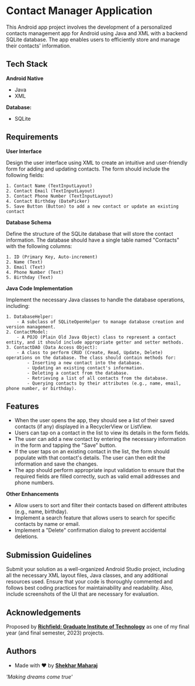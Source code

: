 
# Contact Manager Application

This Android app project involves the development of a personalized contacts management app for Android using Java and XML with a backend SQLite database. The app enables users to efficiently store and manage their contacts' information.


## Tech Stack

**Android Native**

 - Java
 - XML

**Database:**
 - SQLite


## Requirements

**User Interface**

Design the user interface using XML to create an intuitive and user-friendly form for adding and updating contacts. The form should include the following fields:

    1. Contact Name (TextInputLayout)
    2. Contact Email (TextInputLayout)
    3. Contact Phone Number (TextInputLayout)
    4. Contact Birthday (DatePicker)
    5. Save Button (Button) to add a new contact or update an existing contact

**Database Schema**

Define the structure of the SQLite database that will store the contact information. The database should have a single table named "Contacts" with the following columns:

    1. ID (Primary Key, Auto-increment)
    2. Name (Text)
    3. Email (Text)
    4. Phone Number (Text)
    5. Birthday (Text)

**Java Code Implementation**

Implement the necessary Java classes to handle the database operations, including:

    1. DatabaseHelper: 
        - A subclass of SQLiteOpenHelper to manage database creation and version management.
    2. ContactModel:
        - A POJO (Plain Old Java Object) class to represent a contact entity, and it should include appropriate getter and setter methods.
    3. ContactDAO (Data Access Object):
        - A class to perform CRUD (Create, Read, Update, Delete) operations on the database. The class should contain methods for:
            - Inserting a new contact into the database.
            - Updating an existing contact's information.
            - Deleting a contact from the database.
            - Retrieving a list of all contacts from the database.
            - Querying contacts by their attributes (e.g., name, email, phone number, or birthday).
## Features

- When the user opens the app, they should see a list of their saved contacts (if any) displayed in a RecyclerView or ListView.
- Users can tap on a contact in the list to view its details in the form fields.
- The user can add a new contact by entering the necessary information in the form and tapping the "Save" button.
- If the user taps on an existing contact in the list, the form should populate with that contact's details. The user can then edit the information and save the changes.
- The app should perform appropriate input validation to ensure that the required fields are filled correctly, such as valid email addresses and phone numbers.

**Other Enhancements**

- Allow users to sort and filter their contacts based on different attributes (e.g., name, birthday).
- Implement a search feature that allows users to search for specific contacts by name or email.
- Implement a "Delete" confirmation dialog to prevent accidental deletions.

## Submission Guidelines

Submit your solution as a well-organized Android Studio project, including all the necessary XML layout files, Java classes, and any additional resources used. Ensure that your code is thoroughly commented and follows best coding practices for maintainability and readability. Also, include screenshots of the UI that are necessary for evaluation.
## Acknowledgements

Proposed by **[Richfield: Graduate Institute of Technology]('https://github.com/ShekoG1/the_contact_manager')** as one of my final year (and final semester, 2023) projects.


## Authors

- Made with &#x2764; by **[Shekhar Maharaj]('https://www.theshekharmaharaj.com')**



*'Making dreams come true'*

